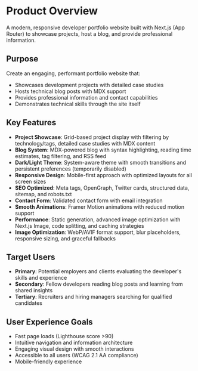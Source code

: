 # Product Overview

A modern, responsive developer portfolio website built with Next.js (App Router) to showcase projects, host a blog, and provide professional information.

## Purpose

Create an engaging, performant portfolio website that:
- Showcases development projects with detailed case studies
- Hosts technical blog posts with MDX support
- Provides professional information and contact capabilities
- Demonstrates technical skills through the site itself

## Key Features

- **Project Showcase**: Grid-based project display with filtering by technology/tags, detailed case studies with MDX content
- **Blog System**: MDX-powered blog with syntax highlighting, reading time estimates, tag filtering, and RSS feed
- **Dark/Light Theme**: System-aware theme with smooth transitions and persistent preferences (temporarily disabled)
- **Responsive Design**: Mobile-first approach with optimized layouts for all screen sizes
- **SEO Optimized**: Meta tags, OpenGraph, Twitter cards, structured data, sitemap, and robots.txt
- **Contact Form**: Validated contact form with email integration
- **Smooth Animations**: Framer Motion animations with reduced motion support
- **Performance**: Static generation, advanced image optimization with Next.js Image, code splitting, and caching strategies
- **Image Optimization**: WebP/AVIF format support, blur placeholders, responsive sizing, and graceful fallbacks

## Target Users

- **Primary**: Potential employers and clients evaluating the developer's skills and experience
- **Secondary**: Fellow developers reading blog posts and learning from shared insights
- **Tertiary**: Recruiters and hiring managers searching for qualified candidates

## User Experience Goals

- Fast page loads (Lighthouse score >90)
- Intuitive navigation and information architecture
- Engaging visual design with smooth interactions
- Accessible to all users (WCAG 2.1 AA compliance)
- Mobile-friendly experience
